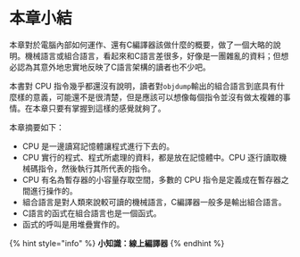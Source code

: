 # 本章小結

本章對於電腦內部如何運作、還有C編譯器該做什麼的概要，做了一個大略的說明。機械語言或組合語言，看起來和C語言差很多，好像是一團雜亂的資料；但想必認為其意外地忠實地反映了C語言架構的讀者也不少吧。

本書對 CPU 指令幾乎都還沒有說明，讀者對`objdump`輸出的組合語言到底具有什麼樣的意義，可能還不是很清楚，但是應該可以想像每個指令並沒有做太複雜的事情。在本章只要有掌握到這樣的感覺就夠了。

本章摘要如下：

* CPU 是一邊讀寫記憶體讓程式進行下去的。
* CPU 實行的程式、程式所處理的資料，都是放在記憶體中。CPU 逐行讀取機械碼指令，然後執行其所代表的指令。
* CPU 有名為暫存器的小容量存取空間，多數的 CPU 指令是定義成在暫存器之間進行操作的。
* 組合語言是對人類來說較可讀的機械語言，C編譯器一般多是輸出組合語言。
* C語言的函式在組合語言也是一個函式。
* 函式的呼叫是用堆疊實作的。

{% hint style="info" %}
**小知識：線上編譯器**
{% endhint %}

